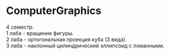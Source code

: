 # ComputerGraphics
4 семестр.  
1 лаба - вращение фигуры.  
2 лаба - ортогональная проекция куба (3 вида).   
3 лаба - наклонный цилиндрический эллипсоид с ломанными.  
